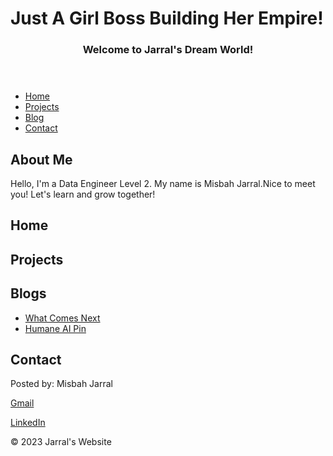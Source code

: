 <!DOCTYPE html>
<html lang="en">
  <head>
    <meta charset="UTF-8">
		<meta name="viewport" content="width=device=width, initial-scale=1.0">
    <h1> Just A Girl Boss Building Her Empire!</h1>
		<link rel="stylesheet" href="styles.css">
	</head>
	<body>
		<header>
			<h3>Welcome to Jarral's Dream World!</h3>
		</header>
    <nav>
      <ul>
				<li><a href="#">Home</a></li>
				<li><a href="#">Projects</a></li>
				<li><a href="Blogs.html">Blog</a></li>
				<li><a href="#">Contact</a></li>
			</ul>
		</nav>
		<main>
			<section>
				<h2> About Me </h2>
				<p>Hello, I'm a Data Engineer Level 2. My name is Misbah Jarral.Nice to meet you! Let's learn and grow together! </p>
			</section>
      <section>
        <h2> Home </h2>
      </section>
        <section>
        <h2> Projects </h2>
      </section>
      <section>
        <h2> Blogs </h2>
        <ul>
          <li><a href="blog-post1.html"> What Comes Next</a></li>
          <li><a href="blog-post2.html">Humane AI Pin</a></li>
      </section>  
            <section>
        <h2> Contact </h2>
      </section>
    </main>
<footer>
  <p> Posted by: Misbah Jarral </p>
  <a href="ShahbanoJarral@gmail.com"> Gmail </a></p>
  <p></p><a href="https://www.linkedin.com/in/mjarral786/"> LinkedIn </a>
  </p>
   <p>&copy; 2023 Jarral's Website</p>
</footer>
        </body>
</html>
